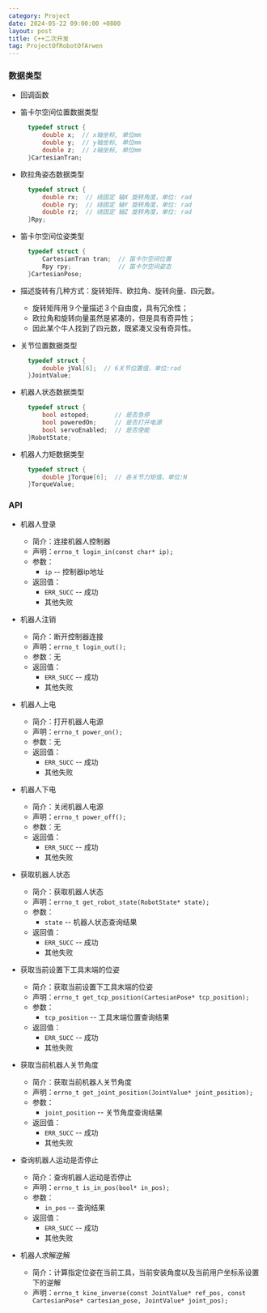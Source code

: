 ```yaml
---
category: Project
date: 2024-05-22 09:00:00 +0800
layout: post
title: C++二次开发
tag: ProjectOfRobotOfArwen
---
```


### 数据类型

+ 回调函数

+ 笛卡尔空间位置数据类型
  ```c
    typedef struct {
        double x;  // x轴坐标, 单位mm
        double y;  // y轴坐标, 单位mm
        double z;  // z轴坐标, 单位mm
    }CartesianTran;
  ```
+ 欧拉角姿态数据类型
  ```c
    typedef struct {
        double rx;  // 绕固定 轴X 旋转角度，单位: rad
        double ry;  // 绕固定 轴Y 旋转角度，单位: rad
        double rz;  // 绕固定 轴Z 旋转角度，单位: rad
    }Rpy;
  ``` 
+ 笛卡尔空间位姿类型
  ```c
    typedef struct {
        CartesianTran tran;  // 笛卡尔空间位置
        Rpy rpy;             // 笛卡尔空间姿态
    }CartesianPose;
  ``` 

+ 描述旋转有几种方式：旋转矩阵、欧拉角、旋转向量、四元数。
  + 旋转矩阵用９个量描述３个自由度，具有冗余性；
  + 欧拉角和旋转向量虽然是紧凑的，但是具有奇异性；
  + 因此某个牛人找到了四元数，既紧凑又没有奇异性。

+ 关节位置数据类型
  ```c
    typedef struct {
        double jVal[6];  // 6关节位置值，单位:rad
    }JointValue;
  ``` 

+ 机器人状态数据类型
  ```c
    typedef struct {
        bool estoped;       // 是否急停
        bool poweredOn;     // 是否打开电源
        bool servoEnabled;  // 是否使能
    }RobotState;
  ``` 

+ 机器人力矩数据类型
  ```c
    typedef struct {
        double jTorque[6];  // 各关节力矩值，单位:N
    }TorqueValue;
  ``` 

### API

+ 机器人登录
  + 简介：连接机器人控制器
  + 声明：`errno_t login_in(const char* ip);`
  + 参数：
    + `ip`  --  控制器ip地址
  + 返回值：
    + `ERR_SUCC`  --  成功
    + 其他失败

+ 机器人注销
  + 简介：断开控制器连接
  + 声明：`errno_t login_out();`
  + 参数：无
  + 返回值：
    + `ERR_SUCC`  --  成功
    + 其他失败

+ 机器人上电
  + 简介：打开机器人电源
  + 声明：`errno_t power_on();`
  + 参数：无
  + 返回值：
    + `ERR_SUCC`  --  成功
    + 其他失败

+ 机器人下电
  + 简介：关闭机器人电源
  + 声明：`errno_t power_off();`
  + 参数：无
  + 返回值：
    + `ERR_SUCC`  --  成功
    + 其他失败

+ 获取机器人状态
  + 简介：获取机器人状态
  + 声明：`errno_t get_robot_state(RobotState* state);`
  + 参数：
    + `state`  --  机器人状态查询结果
  + 返回值：
    + `ERR_SUCC`  --  成功
    + 其他失败

+ 获取当前设置下工具末端的位姿
  + 简介：获取当前设置下工具末端的位姿
  + 声明：`errno_t get_tcp_position(CartesianPose* tcp_position);`
  + 参数：
    + `tcp_position`  --  工具末端位置查询结果
  + 返回值：
    + `ERR_SUCC`  --  成功
    + 其他失败

+ 获取当前机器人关节角度
  + 简介：获取当前机器人关节角度
  + 声明：`errno_t get_joint_position(JointValue* joint_position);`
  + 参数：
    + `joint_position`  --  关节角度查询结果
  + 返回值：
    + `ERR_SUCC`  --  成功
    + 其他失败

+ 查询机器人运动是否停止
  + 简介：查询机器人运动是否停止
  + 声明：`errno_t is_in_pos(bool* in_pos);`
  + 参数：
    + `in_pos`  --  查询结果
  + 返回值：
    + `ERR_SUCC`  --  成功
    + 其他失败

+ 机器人求解逆解
  + 简介：计算指定位姿在当前工具，当前安装角度以及当前用户坐标系设置下的逆解
  + 声明：`errno_t kine_inverse(const JointValue* ref_pos, const CartesianPose* cartesian_pose, JointValue* joint_pos);`